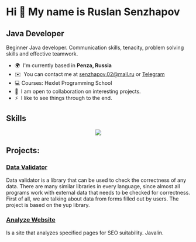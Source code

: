 Hi 👋 My name is Ruslan Senzhapov
====================================

Java Developer
--------------

Beginner Java developer. Communication skills, tenacity, problem solving skills and effective teamwork.

* 🌍  I'm currently based in **Penza, Russia**
* ✉️  You can contact me at [senzhapov.02@mail.ru](mailto:senzhapov.02@mail.ru) or [Telegram](@senzhapov)
* 💻  Courses: Hexlet Programming School
* 🤝  I am open to collaboration on interesting projects.
* ⚡  I like to see things through to the end.

## Skills

<p align="center">
  <a href="https://skillicons.dev">
    <img src="https://skillicons.dev/icons?i=java,spring,idea,gradle,linux,git,github,postgres,bash,docker,html,css" />
  </a>
</p>

## Projects:

### [Data Validator](https://github.com/bjrunning/java-project-78)
Data validator is a library that can be used to check the correctness of any data. There are many similar libraries in every language, since almost all programs work with external data that needs to be checked for correctness. First of all, we are talking about data from forms filled out by users. The project is based on the yup library.


### [Analyze Website](https://github.com/bjrunning/java-project-72)
Is a site that analyzes specified pages for SEO suitability. Javalin.
